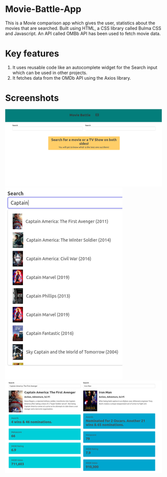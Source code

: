 # Movie-Battle-App

This is a Movie comparison app which gives the user, statistics about the movies that are searched. Built using HTML, a CSS library called Bulma CSS and Javascript. An API called OMBb API has been used to fetch movie data.

# Key features 

1. It uses reusable code like an autocomplete widget for the Search input which can be used in other projects.
2. It fetches data from the OMDb API using the Axios library. 

# Screenshots 

<img src = "screenshots/landingpage.png">
<img src = "screenshots/autocomplete.png">
<img src = "screenshots/comparison.png">
